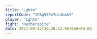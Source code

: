```yaml
---
title: "Lghtm"
reportCode: "1FAg938n7dc4hmkY"
player: "Lghtm"
fight: "Netherspite"
date: 2021-09-12T20:20:12.967000+00:00
---
```

